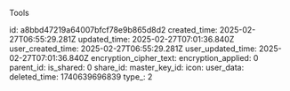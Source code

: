 Tools

id: a8bbd47219a64007bfcf78e9b865d8d2
created_time: 2025-02-27T06:55:29.281Z
updated_time: 2025-02-27T07:01:36.840Z
user_created_time: 2025-02-27T06:55:29.281Z
user_updated_time: 2025-02-27T07:01:36.840Z
encryption_cipher_text: 
encryption_applied: 0
parent_id: 
is_shared: 0
share_id: 
master_key_id: 
icon: 
user_data: 
deleted_time: 1740639696839
type_: 2